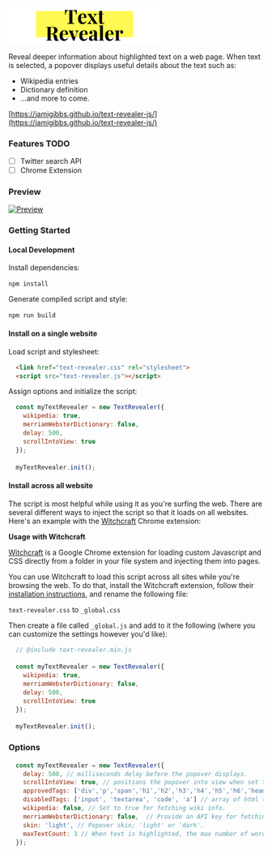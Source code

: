 <img src="logo.png" alt="Text Revealer" width="300"/>

Reveal deeper information about highlighted text on a web page. When text is selected, a popover displays useful details about the text such as:

- Wikipedia entries
- Dictionary definition
- ...and more to come.

[https://jamigibbs.github.io/text-revealer-js/](https://jamigibbs.github.io/text-revealer-js/)

### Features TODO

- [ ] Twitter search API
- [ ] Chrome Extension

### Preview

[<img src="preview.gif" alt="Preview" />](https://jamigibbs.github.io/text-revealer-js/)

### Getting Started

#### Local Development

Install dependencies:

`npm install`

Generate compiled script and style:

`npm run build`

#### Install on a single website

Load script and stylesheet:

```html
  <link href="text-revealer.css" rel="stylesheet">
  <script src="text-revealer.js"></script>
```

Assign options and initialize the script:

```js
  const myTextRevealer = new TextRevealer({ 
    wikipedia: true,
    merriamWebsterDictionary: false,
    delay: 500,
    scrollIntoView: true
  });

  myTextRevealer.init();
```

#### Install across all website

The script is most helpful while using it as you're surfing the web. There are several different ways to inject the script so that it loads on all websites. Here's an example with the [Witchcraft](https://luciopaiva.com/witchcraft/) Chrome extension:

**Usage with Witchcraft**

[Witchcraft](https://luciopaiva.com/witchcraft/) is a Google Chrome extension for loading custom Javascript and CSS directly from a folder in your file system and injecting them into pages.

You can use Witchcraft to load this script across all sites while you're browsing the web. To do that, install the Witchcraft extension, follow their [installation instructions](https://luciopaiva.com/witchcraft/how-to-install.html), and rename the following file:

`text-revealer.css` to `_global.css`

Then create a file called `_global.js` and add to it the following (where you can customize the settings however you'd like):

```js
  // @include text-revealer.min.js

  const myTextRevealer = new TextRevealer({ 
    wikipedia: true,
    merriamWebsterDictionary: false,
    delay: 500,
    scrollIntoView: true
  });

  myTextRevealer.init();
```

### Options

```js
  const myTextRevealer = new TextRevealer({ 
    delay: 500, // milliseconds delay before the popover displays.
    scrollIntoView: true, // positions the popover into view when set to true.
    approvedTags: ['div','p','span','h1','h2','h3','h4','h5','h6','header','li','pre','b','strong'] // array of html tags.
    disabledTags: ['input', 'textarea', 'code', 'a'] // array of html tags.
    wikipedia: false, // Set to true for fetching wiki info.
    merriamWebsterDictionary: false,  // Provide an API key for fetching dictionary info; https://dictionaryapi.com/
    skin: 'light', // Popover skin; 'light' or 'dark'.
    maxTextCount: 3 // When text is highlighted, the max number of words allowed.
  });
```
